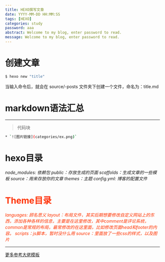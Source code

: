 ```yaml
---
title: HEXO撰写文章
date: YYYY-MM-DD HH:MM:SS
tags: [HEXO]
categories: study
password: aaa
abstract: Welcome to my blog, enter password to read.
message: Welcome to my blog, enter password to read.
---
```

# 创建文章
``` bash
$ hexo new "title"
```
当输入命令后，就会在 source/-posts 文件夹下创建一个文件，命名为：title.md
# markdown语法汇总
---
> 代码块
``` bash
* `![图片链接](categories/ex.png)`
```
# hexo目录
*node_modules: 依赖包
public：存放生成的页面
scaffolds：生成文章的一些模板
source：用来存放你的文章
themes：主题
config.yml: 博客的配置文件*
# <font color="#FF3300">Theme目录
*languages: 顾名思义
layout：布局文件，其实后期想要修改自定义网站上的东西，添加各种各样的信息，主要是在这里修改，其中comment是评论系统，common是常规的布局，最常修改的在这里面，比如修改页面head和footer的内容。
scripts：js脚本，暂时没什么用
source：里面放了一些css的样式，以及图片*

***
[更多参考大佬模板](http://silencejql.coding.me/categories/Hexo/) </font>

